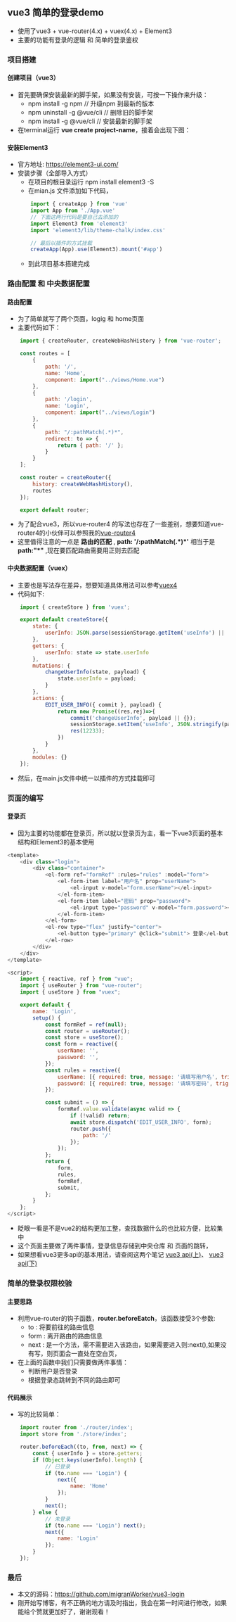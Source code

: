 ## vue3 简单的登录demo
- 使用了vue3 + vue-router(4.x) + vuex(4.x) + Element3
- 主要的功能有登录的逻辑 和 简单的登录鉴权
### 项目搭建
#### 创建项目（vue3）
- 首先要确保安装最新的脚手架，如果没有安装，可按一下操作来升级：
    - npm install -g npm     // 升级npm 到最新的版本
    - npm uninstall -g @vue/cli  // 删除旧的脚手架
    - npm install -g @vue/cli // 安装最新的脚手架
- 在terminal运行 __vue create project-name__，接着会出现下图：
#### 安装Element3
- 官方地址: <https://element3-ui.com/>
- 安装步骤（全部导入方式）
    - 在项目的根目录运行 npm install element3 -S
    - 在mian.js 文件添加如下代码，
    ```javascript
        import { createApp } from 'vue'
        import App from './App.vue'
        // 下面这两行代码是要自己去添加的
        import Element3 from 'element3'
        import 'element3/lib/theme-chalk/index.css'

        // 最后以插件的方式挂载
        createApp(App).use(Element3).mount('#app')
    ```
    - 到此项目基本搭建完成
### 路由配置 和 中央数据配置
#### 路由配置
- 为了简单就写了两个页面，logig 和 home页面
- 主要代码如下：
```javascript
    import { createRouter, createWebHashHistory } from 'vue-router';

    const routes = [
        {
            path: '/',
            name: 'Home',
            component: import("../views/Home.vue")
        },
        {
            path: '/login',
            name: 'Login',
            component: import("../views/Login")
        },
        {
            path: "/:pathMatch(.*)*",
            redirect: to => {
                return { path: '/' };
            }
        }
    ];

    const router = createRouter({
        history: createWebHashHistory(),
        routes
    });

    export default router;
```
- 为了配合vue3，所以vue-router4 的写法也存在了一些差别，想要知道vue-router4的小伙伴可以参照我的[vue-router4](https://juejin.cn/post/6912683689725919239)
- 这里值得注意的一点是 __路由的匹配__ , __path: '/:pathMatch(.\*)\*'__ 相当于是 __path:"*"__ ,现在要匹配路由需要用正则去匹配
#### 中央数据配置（vuex）
- 主要也是写法存在差异，想要知道具体用法可以参考[vuex4](https://juejin.cn/post/6912695788351160333)
- 代码如下:
```javascript
    import { createStore } from 'vuex';

    export default createStore({
        state: {
            userInfo: JSON.parse(sessionStorage.getItem('useInfo') || '{}'),
        },
        getters: {
            userInfo: state => state.userInfo
        },
        mutations: {
            changeUserInfo(state, payload) {
                state.userInfo = payload;
            }
        },
        actions: {
            EDIT_USER_INFO({ commit }, payload) {
                return new Promise((res,rej)=>{
                    commit('changeUserInfo', payload || {});
                    sessionStorage.setItem('useInfo', JSON.stringify(payload));
                    res(12233);
                })
            }
        },
        modules: {}
    });

```
- 然后，在main.js文件中统一以插件的方式挂载即可

### 页面的编写
#### 登录页
- 因为主要的功能都在登录页，所以就以登录页为主，看一下vue3页面的基本结构和Element3的基本使用
```javascript
<template>
    <div class="login">
        <div class="container">
            <el-form ref="formRef" :rules="rules" :model="form">
                <el-form-item label="用户名" prop="userName">
                    <el-input v-model="form.userName"></el-input>
                </el-form-item>
                <el-form-item label="密码" prop="password">
                    <el-input type="password" v-model="form.password"></el-input>
                </el-form-item>
            </el-form>
            <el-row type="flex" justify="center">
                <el-button type="primary" @click="submit"> 登录</el-button>
            </el-row>
        </div>
    </div>
</template>

<script>
    import { reactive, ref } from "vue";
    import { useRouter } from "vue-router";
    import { useStore } from "vuex";

    export default {
        name: 'Login',
        setup() {
            const formRef = ref(null);
            const router = useRouter();
            const store = useStore();
            const form = reactive({
                userName: '',
                password: '',
            });
            const rules = reactive({
                userName: [{ required: true, message: '请填写用户名', trigger: ['blur', 'change'] }],
                password: [{ required: true, message: '请填写密码', trigger: ['blur', 'change'] }]
            });

            const submit = () => {
                formRef.value.validate(async valid => {
                    if (!valid) return;
                    await store.dispatch('EDIT_USER_INFO', form);
                    router.push({
                        path: '/'
                    });
                });
            };
            return {
                form,
                rules,
                formRef,
                submit,
            };
        }
    };
</script>
```
- 眨眼一看是不是vue2的结构更加工整，查找数据什么的也比较方便，比较集中
- 这个页面主要做了两件事情，登录信息存储到中央仓库 和 页面的跳转，
- 如果想看vue3更多api的基本用法，请查阅这两个笔记 [vue3 api(上)](https://juejin.cn/post/6911511088626401294)、 [vue3 api(下)](https://juejin.cn/post/6911642884802347016)

### 简单的登录权限校验
#### 主要思路
- 利用vue-router的钩子函数，__router.beforeEatch__，该函数接受3个参数:
    - to : 将要前往的路由信息
    - form : 离开路由的路由信息
    - next : 是一个方法，需不需要进入该路由，如果需要进入则:next(),如果没有写，则页面会一直处在空白页，
- 在上面的函数中我们只需要做两件事情：
    - 判断用户是否登录
    - 根据登录态跳转到不同的路由即可
#### 代码展示
- 写的比较简单：
```javascript
    import router from './router/index';
    import store from './store/index';

    router.beforeEach((to, from, next) => {
        const { userInfo } = store.getters;
        if (Object.keys(userInfo).length) {
            // 已登录
            if (to.name === 'Login') {
                next({
                    name: 'Home'
                });
            }
            next();
        } else {
            // 未登录
            if (to.name === 'Login') next();
            next({
                name: 'Login'
            });
        }
    });
```


### 最后
- 本文的源码：<https://github.com/migranWorker/vue3-login>
- 刚开始写博客，有不正确的地方请及时指出，我会在第一时间进行修改，如果能给个赞就更加好了，谢谢观看！
